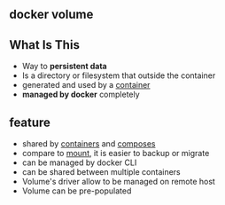 ## docker volume

## What Is This

- Way to **persistent data**
- Is a directory or filesystem that outside the container
- generated and used by a [container](#container)
- **managed by docker** completely

## feature

- shared by [containers](docker-glossary.md#container) and [composes](docker-compose.md)
- compare to [mount](docker-bind-mounts.md), it is easier to backup or migrate
- can be managed by docker CLI
- can be shared between multiple containers
- Volume's driver allow to be managed on remote host
- Volume can be pre-populated
